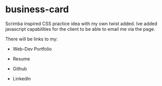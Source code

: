 # business-card

Scrimba inspired CSS practice idea with my own twist added. Ive added javascript capabilities for the client to be able to email me via the page.

There will be links to my:

* Web-Dev Portfolio

* Resume

* Github

* LinkedIn




<!-- <a href="https://www.flaticon.com/free-icons/black-box" title="black box icons">Black box icons created by Flat Icons - Flaticon</a> -->